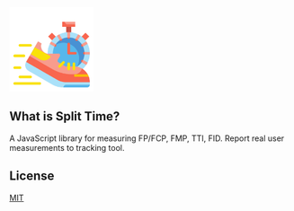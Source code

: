 <p>
  <img style="width: 150px;" src="./logo/logo.png" />
</p>

## What is Split Time?

A JavaScript library for measuring FP/FCP, FMP, TTI, FID. Report real user measurements to tracking tool.

## License

[MIT](LICENSE)
